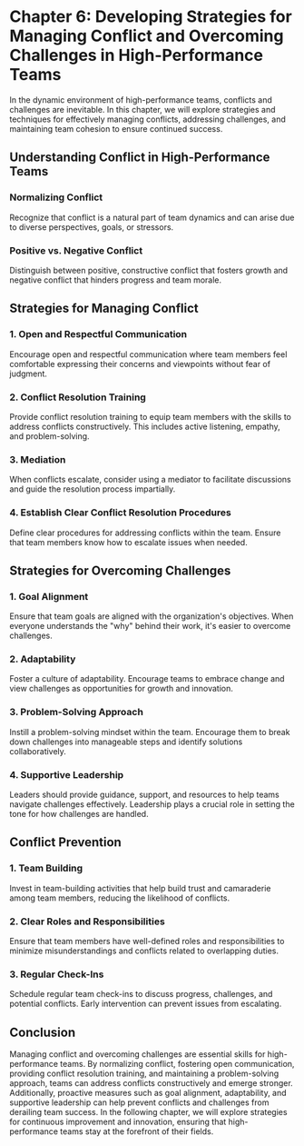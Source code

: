 Chapter 6: Developing Strategies for Managing Conflict and Overcoming Challenges in High-Performance Teams
==========================================================================================================

In the dynamic environment of high-performance teams, conflicts and challenges are inevitable. In this chapter, we will explore strategies and techniques for effectively managing conflicts, addressing challenges, and maintaining team cohesion to ensure continued success.

Understanding Conflict in High-Performance Teams
------------------------------------------------

### **Normalizing Conflict**

Recognize that conflict is a natural part of team dynamics and can arise due to diverse perspectives, goals, or stressors.

### **Positive vs. Negative Conflict**

Distinguish between positive, constructive conflict that fosters growth and negative conflict that hinders progress and team morale.

Strategies for Managing Conflict
--------------------------------

### **1. Open and Respectful Communication**

Encourage open and respectful communication where team members feel comfortable expressing their concerns and viewpoints without fear of judgment.

### **2. Conflict Resolution Training**

Provide conflict resolution training to equip team members with the skills to address conflicts constructively. This includes active listening, empathy, and problem-solving.

### **3. Mediation**

When conflicts escalate, consider using a mediator to facilitate discussions and guide the resolution process impartially.

### **4. Establish Clear Conflict Resolution Procedures**

Define clear procedures for addressing conflicts within the team. Ensure that team members know how to escalate issues when needed.

Strategies for Overcoming Challenges
------------------------------------

### **1. Goal Alignment**

Ensure that team goals are aligned with the organization's objectives. When everyone understands the "why" behind their work, it's easier to overcome challenges.

### **2. Adaptability**

Foster a culture of adaptability. Encourage teams to embrace change and view challenges as opportunities for growth and innovation.

### **3. Problem-Solving Approach**

Instill a problem-solving mindset within the team. Encourage them to break down challenges into manageable steps and identify solutions collaboratively.

### **4. Supportive Leadership**

Leaders should provide guidance, support, and resources to help teams navigate challenges effectively. Leadership plays a crucial role in setting the tone for how challenges are handled.

Conflict Prevention
-------------------

### **1. Team Building**

Invest in team-building activities that help build trust and camaraderie among team members, reducing the likelihood of conflicts.

### **2. Clear Roles and Responsibilities**

Ensure that team members have well-defined roles and responsibilities to minimize misunderstandings and conflicts related to overlapping duties.

### **3. Regular Check-Ins**

Schedule regular team check-ins to discuss progress, challenges, and potential conflicts. Early intervention can prevent issues from escalating.

Conclusion
----------

Managing conflict and overcoming challenges are essential skills for high-performance teams. By normalizing conflict, fostering open communication, providing conflict resolution training, and maintaining a problem-solving approach, teams can address conflicts constructively and emerge stronger. Additionally, proactive measures such as goal alignment, adaptability, and supportive leadership can help prevent conflicts and challenges from derailing team success. In the following chapter, we will explore strategies for continuous improvement and innovation, ensuring that high-performance teams stay at the forefront of their fields.
